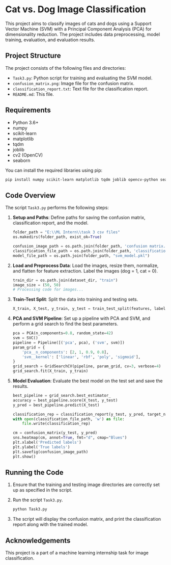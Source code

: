 # Cat vs. Dog Image Classification

This project aims to classify images of cats and dogs using a Support Vector Machine (SVM) with a Principal Component Analysis (PCA) for dimensionality reduction. The project includes data preprocessing, model training, evaluation, and evaluation results.

## Project Structure

The project consists of the following files and directories:

- `Task3.py`: Python script for training and evaluating the SVM model.
- `confusion_matrix.png`: Image file for the confusion matrix.
- `classification_report.txt`: Text file for the classification report.
- `README.md`: This file.

## Requirements

- Python 3.6+
- numpy
- scikit-learn
- matplotlib
- tqdm
- joblib
- cv2 (OpenCV)
- seaborn

You can install the required libraries using pip:

```sh
pip install numpy scikit-learn matplotlib tqdm joblib opencv-python seaborn
```

## Code Overview

The script `Task3.py` performs the following steps:

1. **Setup and Paths**: Define paths for saving the confusion matrix, classification report, and the model.

    ```python
    folder_path = "E:\\ML Intern\\task 3 csv files"
    os.makedirs(folder_path, exist_ok=True)

    confusion_image_path = os.path.join(folder_path, 'confusion matrix.png')
    classification_file_path = os.path.join(folder_path, 'classification_report.txt')
    model_file_path = os.path.join(folder_path, "svm_model.pkl")
    ```

2. **Load and Preprocess Data**: Load the images, resize them, normalize, and flatten for feature extraction. Label the images (dog = 1, cat = 0).

    ```python
    train_dir = os.path.join(dataset_dir, "train")
    image_size = (50, 50)
    # Processing code for images...
    ```

3. **Train-Test Split**: Split the data into training and testing sets.

    ```python
    X_train, X_test, y_train, y_test = train_test_split(features, labels, test_size=0.2, shuffle=True, random_state=42)
    ```

4. **PCA and SVM Pipeline**: Set up a pipeline with PCA and SVM, and perform a grid search to find the best parameters.

    ```python
    pca = PCA(n_components=0.8, random_state=42)
    svm = SVC()
    pipeline = Pipeline([('pca', pca), ('svm', svm)])
    param_grid = {
        'pca__n_components': [2, 1, 0.9, 0.8],
        'svm__kernel': ['linear', 'rbf', 'poly', 'sigmoid'],
    }
    grid_search = GridSearchCV(pipeline, param_grid, cv=3, verbose=4)
    grid_search.fit(X_train, y_train)
    ```

5. **Model Evaluation**: Evaluate the best model on the test set and save the results.

    ```python
    best_pipeline = grid_search.best_estimator_
    accuracy = best_pipeline.score(X_test, y_test)
    y_pred = best_pipeline.predict(X_test)

    classification_rep = classification_report(y_test, y_pred, target_names=['Cat', 'Dog'])
    with open(classification_file_path, 'w') as file:
        file.write(classification_rep)

    cm = confusion_matrix(y_test, y_pred)
    sns.heatmap(cm, annot=True, fmt="d", cmap="Blues")
    plt.xlabel('Predicted labels')
    plt.ylabel('True labels')
    plt.savefig(confusion_image_path)
    plt.show()
    ```


## Running the Code

1. Ensure that the training and testing image directories are correctly set up as specified in the script.
2. Run the script `Task3.py`.

    ```sh
    python Task3.py
    ```

3. The script will display the confusion matrix, and print the classification report along with the trained model.

## Acknowledgements

This project is a part of a machine learning internship task for image classification.


